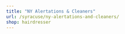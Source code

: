 ```yaml
---
title: "NY Alertations & Cleaners"
url: /syracuse/ny-alertations-and-cleaners/
shop: hairdresser
---
```

